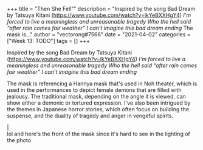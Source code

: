 +++
title = "Then She Fell”"
description = "Inspired by the song Bad Dream by Tatsuya Kitani (https://www.youtube.com/watch?v=lkYeBXXHgY4) *I'm forced to live a meaningless and unreasonable tragedy Who the hell said “after rain comes fair weather” I can't imagine this bad dream ending*  The mask is..."
author = "vectorong#7566"
date = "2021-04-02"
categories = ["Week 13: TODO"]
tags = []
+++

Inspired by the song Bad Dream by Tatsuya Kitani (https://www.youtube.com/watch?v=lkYeBXXHgY4)
*I'm forced to live a meaningless and unreasonable tragedy
Who the hell said “after rain comes fair weather”
I can't imagine this bad dream ending*

The mask is referencing a Hannya mask that's used in Noh theater, which is used in the performances to depict female demons that are filled with jealousy. The traditional mask, depending on the angle it is viewed, can show either a demonic or tortured expression. I've also been intrigued by the themes in Japanese horror stories, which often focus on building the suspense, and the duality of tragedy and anger in vengeful spirits.

|  
lol and here's the front of the mask since it's hard to see in the lighting of the photo
